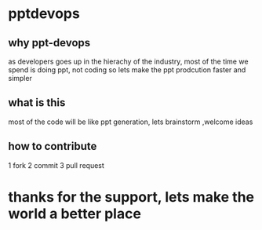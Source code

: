 # pptdevops
## why ppt-devops
as developers goes up in the hierachy of the industry, most of the time we spend is doing ppt, not coding
so lets make the ppt prodcution faster and simpler
## what is this
most of the code will be like ppt generation, lets brainstorm ,welcome ideas
## how to contribute
1 fork
2 commit 
3 pull request

# thanks for the support, lets make the world a better place
